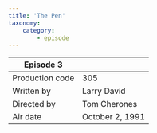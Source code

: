 ```yaml
---
title: 'The Pen'
taxonomy:
    category:
        - episode
---
```


| Episode 3 | |
|-----------------|--------------------------------|
| Production code | 305                            |
| Written by      | Larry David |
| Directed by     | Tom Cherones                   |
| Air date        | October 2, 1991             |
